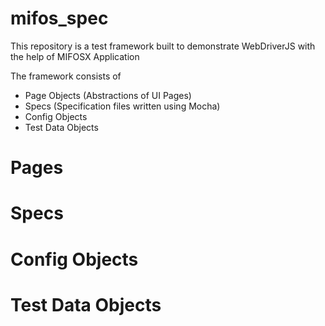 mifos_spec
==========

This repository is a test framework built to demonstrate WebDriverJS with the help of MIFOSX Application

The framework consists of

* Page Objects (Abstractions of UI Pages)
* Specs (Specification files written using Mocha)
* Config Objects
* Test Data Objects 

Pages
=====

Specs
=====

Config Objects
==============

Test Data Objects
=================
